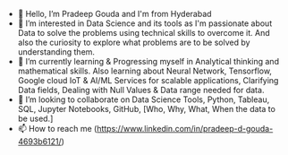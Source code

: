 - 👋 Hello, I’m Pradeep Gouda and I'm from Hyderabad
- 👀 I’m interested in Data Science and its tools as I'm passionate about Data to solve the problems using technical skills to overcome it. And also the curiosity to explore what problems are to be solved by understanding them.
- 🌱 I’m currently learning & Progressing myself in Analytical thinking and mathematical skills. Also learning about Neural Network, Tensorflow, Google cloud IoT & AI/ML Services for scalable applications, Clarifying Data fields, Dealing with Null Values & Data range needed for data.
- 💞️ I’m looking to collaborate on Data Science Tools, Python, Tableau, SQL, Jupyter Notebooks, GitHub, [Who, Why, What, When the data to be used.]
- 📫 How to reach me (https://www.linkedin.com/in/pradeep-d-gouda-4693b6121/)

<!---
Pradeep915/Pradeep915 is a ✨ special ✨ repository because its `README.md` (this file) appears on your GitHub profile.
You can click the Preview link to take a look at your changes.
--->
